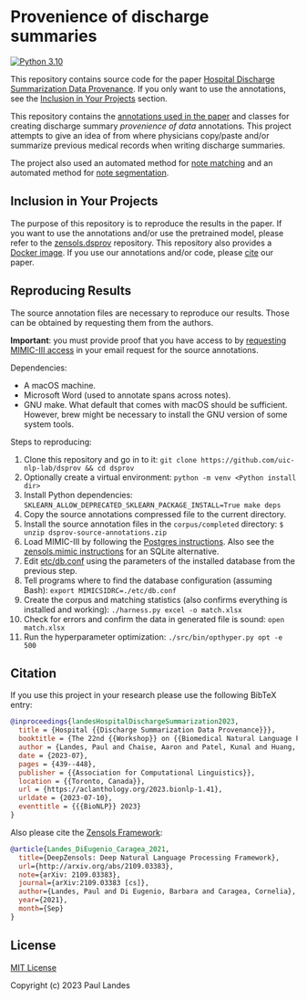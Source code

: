 # Provenience of discharge summaries

[![Python 3.10][python310-badge]][python310-link]

This repository contains source code for the paper [Hospital Discharge
Summarization Data Provenance](https://example.com).  If you only want to use
the annotations, see the [Inclusion in Your
Projects](#inclusion-in-your-projects) section.

This repository contains the [annotations used in the
paper](dist/dsprov-annotations.json) and classes for creating discharge summary
*provenience of data* annotations.  This project attempts to give an idea of
from where physicians copy/paste and/or summarize previous medical records when
writing discharge summaries.

The project also used an automated method for [note
matching](https://github.com/plandes/spanmatch) and an automated method for
[note segmentation](https://github.com/uic-nlp-lab/medsecid).


## Inclusion in Your Projects

The purpose of this repository is to reproduce the results in the paper. If you
want to use the annotations and/or use the pretrained model, please refer to
the [zensols.dsprov] repository.  This repository also provides a [Docker
image](https://github.com/plandes/dsprov#docker).  If you use our annotations
and/or code, please [cite](#citation) our paper.


## Reproducing Results

The source annotation files are necessary to reproduce our results.  Those can
be obtained by requesting them from the authors.

**Important**: you must provide proof that you have access to by [requesting
MIMIC-III access](https://mimic.mit.edu/docs/gettingstarted/) in your email
request for the source annotations.

Dependencies:

* A macOS machine.
* Microsoft Word (used to annotate spans across notes).
* GNU make.  What default that comes with macOS should be sufficient.  However,
  brew might be necessary to install the GNU version of some system tools.

Steps to reproducing:

1. Clone this repository and go in to it:
   `git clone https://github.com/uic-nlp-lab/dsprov && cd dsprov`
1. Optionally create a virtual environment: `python -m venv <Python install dir>`
1. Install Python dependencies: `SKLEARN_ALLOW_DEPRECATED_SKLEARN_PACKAGE_INSTALL=True make deps`
1. Copy the source annotations compressed file to the current directory.
1. Install the source annotation files in the `corpus/completed` directory:
   `$ unzip dsprov-source-annotations.zip`
1. Load MIMIC-III by following the [Postgres instructions].  Also see the
   [zensols.mimic instructions](https://github.com/plandes/mimic#installation)
   for an SQLite alternative.
1. Edit [etc/db.conf](etc/db.conf) using the parameters of the installed
   database from the previous step.
1. Tell programs where to find the database configuration (assuming Bash):
   `export MIMICSIDRC=./etc/db.conf`
1. Create the corpus and matching statistics (also confirms everything is
   installed and working): `./harness.py excel -o match.xlsx`
1. Check for errors and confirm the data in generated file is sound: `open
   match.xlsx`
1. Run the hyperparameter optimization: `./src/bin/opthyper.py opt -e 500`


## Citation

If you use this project in your research please use the following BibTeX entry:

```bibtex
@inproceedings{landesHospitalDischargeSummarization2023,
  title = {Hospital {{Discharge Summarization Data Provenance}}},
  booktitle = {The 22nd {{Workshop}} on {{Biomedical Natural Language Processing}} and {{BioNLP Shared Tasks}}},
  author = {Landes, Paul and Chaise, Aaron and Patel, Kunal and Huang, Sean and Di Eugenio, Barbara},
  date = {2023-07},
  pages = {439--448},
  publisher = {{Association for Computational Linguistics}},
  location = {{Toronto, Canada}},
  url = {https://aclanthology.org/2023.bionlp-1.41},
  urldate = {2023-07-10},
  eventtitle = {{{BioNLP}} 2023}
}
```

Also please cite the [Zensols Framework]:

```bibtex
@article{Landes_DiEugenio_Caragea_2021,
  title={DeepZensols: Deep Natural Language Processing Framework},
  url={http://arxiv.org/abs/2109.03383},
  note={arXiv: 2109.03383},
  journal={arXiv:2109.03383 [cs]},
  author={Landes, Paul and Di Eugenio, Barbara and Caragea, Cornelia},
  year={2021},
  month={Sep}
}
```


## License

[MIT License](LICENSE.md)

Copyright (c) 2023 Paul Landes


<!-- links -->
[python310-badge]: https://img.shields.io/badge/python-3.10-blue.svg
[python310-link]: https://www.python.org/downloads/release/python-310
[build-badge]: https://github.com/uic-nlp-lab/dsprov/workflows/CI/badge.svg
[build-link]: https://github.com/uic-nlp-lab/dsprov/actions

[zensols.dsprov]: https://github.com/plandes/dsprov
[Zensols Framework]: https://github.com/plandes/deepnlp
[Postgres instructions]: https://github.com/MIT-LCP/mimic-code/blob/main/mimic-iii/buildmimic/postgres/README.md

[Zensols Framework]: https://github.com/plandes/deepnlp

